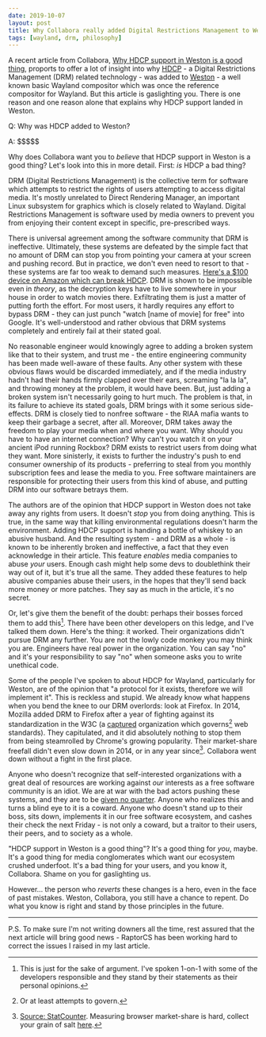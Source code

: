 ```yaml
---
date: 2019-10-07
layout: post
title: Why Collabora really added Digital Restrictions Management to Weston
tags: [wayland, drm, philosophy]
---
```


A recent article from Collabora, [Why HDCP support in Weston is a good
thing][collabora article], proports to offer a lot of insight into why
[HDCP][hdcp] - a Digital Restrictions Management (DRM) related technology - was
added to [Weston][weston] - a well known basic Wayland compositor which was once
the reference compositor for Wayland. But this article is gaslighting you.
There is one reason and one reason alone that explains why HDCP support landed
in Weston.

[collabora article]: https://www.collabora.com/news-and-blog/blog/2019/10/03/why-hdcp-support-in-weston-is-a-good-thing/
[hdcp]: https://en.wikipedia.org/wiki/High-bandwidth_Digital_Content_Protection
[weston]: https://gitlab.freedesktop.org/wayland/weston

Q: Why was HDCP added to Weston?

A: \$\$\$\$\$

Why does Collabora want you to *believe* that HDCP support in Weston is a good
thing? Let's look into this in more detail. First: *is* HDCP a bad thing?

DRM (Digital Restrictions Management) is the collective term for software which
attempts to restrict the rights of users attempting to access digital media.
It's mostly unrelated to Direct Rendering Manager, an important Linux subsystem
for graphics which is closely related to Wayland. Digital Restrictions
Management is software used by media owners to prevent you from enjoying their
content except in specific, pre-prescribed ways.

There is universal agreement among the software community that DRM is
ineffective. Ultimately, these systems are defeated by the simple fact that no
amount of DRM can stop you from pointing your camera at your screen and pushing
record. But in practice, we don't even need to resort to that - these systems
are far too weak to demand such measures. [Here's a $100 device on Amazon which
can break HDCP][amazon]. DRM is shown to be impossible even in *theory*, as the
decryption keys have to live somewhere in your house in order to watch movies
there. Exfiltrating them is just a matter of putting forth the effort.  For most
users, it hardly requires any effort to bypass DRM - they can just punch "watch
[name of movie] for free" into Google. It's well-understood and rather obvious
that DRM systems completely and entirely fail at their stated goal.

[amazon]: https://www.amazon.com/HSV321/dp/B07C6KCBYB

No reasonable engineer would knowingly agree to adding a broken system like that
to their system, and trust me - the entire engineering community has been made
well-aware of these faults. Any other system with these obvious flaws would be
discarded immediately, and if the media industry hadn't had their hands firmly
clapped over their ears, screaming "la la la", and throwing money at the
problem, it would have been. But, just adding a broken system isn't necessarily
going to hurt much.  The problem is that, in its failure to achieve its stated
goals, DRM brings with it some serious side-effects. DRM is closely tied to
nonfree software - the RIAA mafia wants to keep their garbage a secret, after
all. Moreover, DRM takes away the freedom to play your media when and where you
want. Why should you have to have an internet connection? Why can't you watch it
on your ancient iPod running Rockbox? DRM exists to restrict users from doing
what they want. More sinisterly, it exists to further the industry's push to
end consumer ownership of its products - preferring to steal from you monthly
subscription fees and lease the media to you. Free software maintainers are
responsible for protecting their users from this kind of abuse, and putting DRM
into our software betrays them.

The authors are of the opinion that HDCP support in Weston does not take away
any rights from users. It doesn't *stop* you from doing anything. This is true,
in the same way that killing environmental regulations doesn't harm the
environment. Adding HDCP support is handing a bottle of whiskey to an abusive
husband. And the resulting system - and DRM as a whole - is known to be
inherently broken and ineffective, a fact that they even acknowledge in their
article. This feature *enables* media companies to abuse *your* users. Enough
cash might help some devs to doublethink their way out of it, but it's true all
the same. They added these features to help abusive companies abuse their users,
in the hopes that they'll send back more money or more patches. They say as much
in the article, it's no secret.

Or, let's give them the benefit of the doubt: perhaps their bosses forced them
to add this[^1]. There have been other developers on this ledge, and I've talked
them down. Here's the thing: it worked. Their organizations didn't pursue DRM
any further. You are not the lowly code monkey you may think you are. Engineers
have real power in the organization. You can say "no" and it's your
responsibility to say "no" when someone asks you to write unethical code.

[^1]: This is just for the sake of argument. I've spoken 1-on-1 with some of the developers responsible and they stand by their statements as their personal opinions.

Some of the people I've spoken to about HDCP for Wayland, particularly for
Weston, are of the opinion that "a protocol for it exists, therefore we will
implement it". This is reckless and stupid. We already know what happens when
you bend the knee to our DRM overlords: look at Firefox. In 2014, Mozilla
added DRM to Firefox after a year of fighting against its standardization in the
W3C (a [captured][capture] organization which governs[^2] web standards). They
capitulated, and it did absolutely nothing to stop them from being steamrolled
by Chrome's growing popularity. Their market-share freefall didn't even slow
down in 2014, or in any year since[^3]. Collabora went down without a fight in
the first place.

[capture]: https://en.wikipedia.org/wiki/Regulatory_capture
[^2]: Or at least attempts to govern.
[^3]: [Source: StatCounter](https://en.wikipedia.org/wiki/File:StatCounter-browser-ww-monthly-200901-201905.png). Measuring browser market-share is hard, collect your grain of salt [here](https://en.wikipedia.org/wiki/Usage_share_of_web_browsers).

Anyone who doesn't recognize that self-interested organizations with a great
deal of resources are working against *our* interests as a free software
community is an idiot. We are at war with the bad actors pushing these systems,
and they are to be [given no quarter](https://en.wikipedia.org/wiki/No_quarter).
Anyone who realizes this and turns a blind eye to it is a coward. Anyone who
doesn't stand up to their boss, sits down, implements it in our free software
ecosystem, and cashes their check the next Friday - is not only a coward, but a
traitor to their users, their peers, and to society as a whole.

"HDCP support in Weston is a good thing"? It's a good thing for *you*, maybe.
It's a good thing for media conglomerates which want our ecosystem crushed
underfoot. It's a bad thing for your users, and you know it, Collabora. Shame on
you for gaslighting us.

However... the person who *reverts* these changes is a hero, even in the face of
past mistakes. Weston, Collabora, you still have a chance to repent. Do what you
know is right and stand by those principles in the future.

---

P.S. To make sure I'm not writing downers all the time, rest assured that the
next article will bring good news - RaptorCS has been working hard to correct
the issues I raised in my last article.
